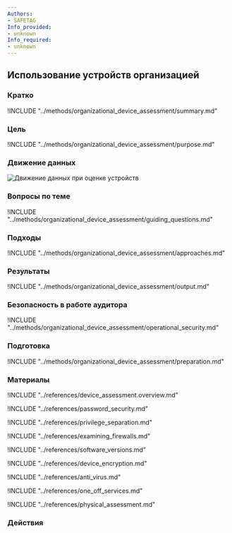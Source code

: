 ```yaml
---
Authors:
- SAFETAG
Info_provided:
- unknown
Info_required:
- unknown
---
```


## Использование устройств организацией

### Кратко
!INCLUDE "../methods/organizational_device_assessment/summary.md"

### Цель
!INCLUDE "../methods/organizational_device_assessment/purpose.md"

### Движение данных
![Движение данных при оценке устройств](images/info_flows/user_device_assessment.svg)

### Вопросы по теме
!INCLUDE "../methods/organizational_device_assessment/guiding_questions.md"

### Подходы
!INCLUDE "../methods/organizational_device_assessment/approaches.md"

### Результаты
!INCLUDE "../methods/organizational_device_assessment/output.md"

### Безопасность в работе аудитора
!INCLUDE "../methods/organizational_device_assessment/operational_security.md"

### Подготовка
!INCLUDE "../methods/organizational_device_assessment/preparation.md"

### Материалы
<div class="greybox">
!INCLUDE "../references/device_assessment.overview.md"

!INCLUDE "../references/password_security.md"

!INCLUDE "../references/privilege_separation.md"

!INCLUDE "../references/examining_firewalls.md"

!INCLUDE "../references/software_versions.md"

!INCLUDE "../references/device_encryption.md"

!INCLUDE "../references/anti_virus.md"

!INCLUDE "../references/one_off_services.md"

!INCLUDE "../references/physical_assessment.md"

</div>

### Действия